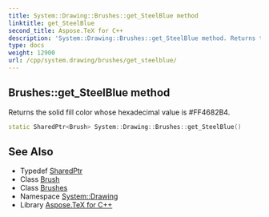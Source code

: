 ```yaml
---
title: System::Drawing::Brushes::get_SteelBlue method
linktitle: get_SteelBlue
second_title: Aspose.TeX for C++
description: 'System::Drawing::Brushes::get_SteelBlue method. Returns the solid fill color whose hexadecimal value is #FF4682B4 in C++.'
type: docs
weight: 12900
url: /cpp/system.drawing/brushes/get_steelblue/
---
```

## Brushes::get_SteelBlue method


Returns the solid fill color whose hexadecimal value is #FF4682B4.

```cpp
static SharedPtr<Brush> System::Drawing::Brushes::get_SteelBlue()
```

## See Also

* Typedef [SharedPtr](../../../system/sharedptr/)
* Class [Brush](../../brush/)
* Class [Brushes](../)
* Namespace [System::Drawing](../../)
* Library [Aspose.TeX for C++](../../../)
